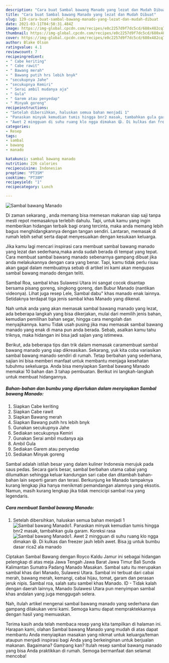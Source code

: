 ```yaml
---
description: "Cara buat Sambal bawang Manado yang lezat dan Mudah Dibuat"
title: "Cara buat Sambal bawang Manado yang lezat dan Mudah Dibuat"
slug: 129-cara-buat-sambal-bawang-manado-yang-lezat-dan-mudah-dibuat
date: 2021-03-11T04:58:31.484Z
image: https://img-global.cpcdn.com/recipes/e0c2257d9f7dc5cd/680x482cq70/sambal-bawang-manado-foto-resep-utama.jpg
thumbnail: https://img-global.cpcdn.com/recipes/e0c2257d9f7dc5cd/680x482cq70/sambal-bawang-manado-foto-resep-utama.jpg
cover: https://img-global.cpcdn.com/recipes/e0c2257d9f7dc5cd/680x482cq70/sambal-bawang-manado-foto-resep-utama.jpg
author: Blake Olson
ratingvalue: 4.1
reviewcount: 7
recipeingredient:
- " Cabe keriting"
- " Cabe rawit"
- " Bawang merah"
- " Bawang putih hrs lebih bnyk"
- "secukupnya Jahe"
- "secukupnya Kemiri"
- " Serai ambil mudanya aja"
- " Gula"
- " Garem atau penyedap"
- " Minyak goreng"
recipeinstructions:
- "Setelah dibersihkan, haluskan semua bahan menjadi 1"
- "Panaskan minyak kemudian tumis hingga bnr2 masak, tambahkan gula garam. Koreksi rasa"
- "Awet 2 mingguan di suhu ruang klo ngga dimakan 😆. Di kulkas dan freezer jauh lebih awet. Bisa jg untuk bumbu dasar rica2 ala manado"
categories:
- Resep
tags:
- sambal
- bawang
- manado

katakunci: sambal bawang manado 
nutrition: 226 calories
recipecuisine: Indonesian
preptime: "PT35M"
cooktime: "PT38M"
recipeyield: "1"
recipecategory: Lunch

---
```



![Sambal bawang Manado](https://img-global.cpcdn.com/recipes/e0c2257d9f7dc5cd/680x482cq70/sambal-bawang-manado-foto-resep-utama.jpg)

Di zaman  sekarang , anda memang bisa memesan makanan siap saji tanpa mesti repot memasaknya terlebih dahulu. Tapi, untuk kamu yang ingin memberikan hidangan terbaik bagi orang tercinta, maka anda memang lebih bagus menghidangkannya dengan tangan sendiri. Lantaran, memasak di rumah lebih sehat serta dapat menyesuaikan dengan kesukaan keluarga.

Jika kamu lagi mencari inspirasi cara membuat sambal bawang manado yang lezat dan sederhana,maka anda sudah berada di tempat yang tepat. Cara membuat sambal bawang manado  sebenarnya gampang dibuat jika anda melakukannya dengan cara yang benar. Tapi, kamu tidak perlu risau akan gagal dalam membuatnya 
sebab di artikel ini kami akan mengupas sambal bawang manado dengan teliti.  

Sambal Roa, sambal khas Sulawesi Utara ini sangat cocok disantap bersama pisang goreng, singkong goreng, dan Bubur Manado (nantikan videonya). Lihat juga resep Lele, Sambal dabu&#34; khas manado enak lainnya. Setidaknya terdapat tiga jenis sambal khas Manado yang dikenal.

Nah untuk anda yang akan memasak sambal bawang manado yang lezat, ada beberapa langkah yang bisa dikerjakan, mulai dari memilih jenis bahan, kemudian pemilihan bahan segar, hingga cara mengolah dan menyajikannya. kamu Tidak usah pusing jika mau memasak sambal bawang manado yang enak di mana pun anda berada. Sebab, asalkan kamu  tahu triknya, maka hidangan ini bisa jadi sajian yang istimewa.

Berikut, ada beberapa tips dan trik dalam memasak caramembuat sambal bawang manado yang siap dikreasikan. Sekarang, yuk kita coba variasikan sambal bawang manado sendiri di rumah. Tetap berbahan yang sederhana, sajian ini bisa memberi manfaat untuk membantu menjaga kesehatan tubuhmu sekeluarga. Anda bisa menyiapkan Sambal bawang Manado memakai 10 bahan dan 3 tahap pembuatan. Berikut ini langkah-langkah untuk membuat hidangannya.

<!--inarticleads1-->

##### Bahan-bahan dan bumbu yang diperlukan dalam menyiapkan Sambal bawang Manado:

1. Siapkan  Cabe keriting
1. Siapkan  Cabe rawit
1. Siapkan  Bawang merah
1. Siapkan  Bawang putih hrs lebih bnyk
1. Gunakan secukupnya Jahe
1. Sediakan secukupnya Kemiri
1. Gunakan  Serai ambil mudanya aja
1. Ambil  Gula
1. Sediakan  Garem atau penyedap
1. Sediakan  Minyak goreng


Sambal adalah istilah besar yang dalam kuliner Indonesia merujuk pada saus pedas. Secara garis besar, sambal berbahan utama cabai yang dilumatkan sehingga keluar kandungan sari cabe dan ditambah bahan-bahan lain seperti garam dan terasi. Berkunjung ke Manado tampaknya kurang lengkap jika hanya menikmati pemandangan alamnya yang eksotis. Namun, masih kurang lengkap jika tidak mencicipi sambal roa yang legendaris. 

<!--inarticleads2-->

##### Cara membuat Sambal bawang Manado:

1. Setelah dibersihkan, haluskan semua bahan menjadi 1
<img src="https://img-global.cpcdn.com/steps/7d2a60e56313df3d/160x128cq70/sambal-bawang-manado-langkah-memasak-1-foto.jpg" alt="Sambal bawang Manado">1. Panaskan minyak kemudian tumis hingga bnr2 masak, tambahkan gula garam. Koreksi rasa
<img src="https://img-global.cpcdn.com/steps/5daae40cbb240408/160x128cq70/sambal-bawang-manado-langkah-memasak-2-foto.jpg" alt="Sambal bawang Manado">1. Awet 2 mingguan di suhu ruang klo ngga dimakan 😆. Di kulkas dan freezer jauh lebih awet. Bisa jg untuk bumbu dasar rica2 ala manado


Ciptakan Sambal Bawang dengan Royco Kaldu Jamur ini sebagai hidangan pelengkap di atas meja Jawa Tengah Jawa Barat Jawa Timur Bali Sunda Kalimantan Sumatra Padang Manado Masakan. Sambal satu itu merupakan sambal khas dari Manado, Sulawesi Utara. Sambal ini terbuat dari cabai merah, bawang merah, kemangi, cabai hijau, tomat, garam dan perasan jeruk nipis. Sambal roa, salah satu sambel khas Manado. ID - Tidak kalah dengan daerah lainnya, Manado Sulawesi Utara pun menyimpan sambal khas andalan yang juga menggugah selera. 

Nah, itulah artikel mengenai  sambal bawang manado  yang sederhana dan gampang dilakukan versi kami. Semoga kamu dapat mempraktekkannya dengan hasil yang memuaskan. 

Terima kasih anda telah membaca resep yang kita tampilkan di halaman ini. Harapan kami, olahan  Sambal bawang Manado yang mudah di atas dapat membantu Anda menyiapkan masakan yang nikmat untuk keluarga/teman ataupun menjadi inspirasi bagi Anda yang berkeinginan untuk berjualan makanan. Bagaimana? Gampang kan? Itulah resep sambal bawang manado yang bisa Anda praktikkan di rumah. Semoga bermanfaat dan selamat mencoba!

